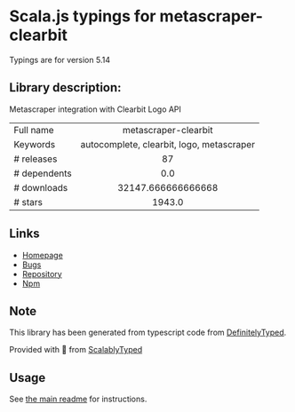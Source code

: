 
# Scala.js typings for metascraper-clearbit

Typings are for version 5.14

## Library description:
Metascraper integration with Clearbit Logo API

|                    |                 |
| ------------------ | :-------------: |
| Full name          | metascraper-clearbit |
| Keywords           | autocomplete, clearbit, logo, metascraper |
| # releases         | 87 |
| # dependents       | 0.0 |
| # downloads        | 32147.666666666668 |
| # stars            | 1943.0 |

## Links
- [Homepage](https://github.com/microlinkhq/metascraper#readme)
- [Bugs](https://github.com/microlinkhq/metascraper/issues)
- [Repository](https://github.com/microlinkhq/metascraper)
- [Npm](https://www.npmjs.com/package/metascraper-clearbit)
    


## Note
This library has been generated from typescript code from [DefinitelyTyped](https://definitelytyped.org).

Provided with :purple_heart: from [ScalablyTyped](https://github.com/oyvindberg/ScalablyTyped)

## Usage
See [the main readme](../../readme.md) for instructions.


